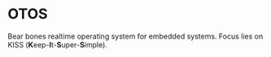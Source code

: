 # OTOS
Bear bones realtime operating system for embedded systems. Focus lies on KISS (**K**eep-**I**t-**S**uper-**S**imple).
